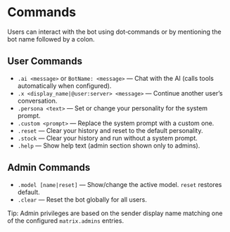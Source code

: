 # Commands

Users can interact with the bot using dot‑commands or by mentioning the bot name followed by a colon.

## User Commands

- `.ai <message>` or `BotName: <message>` — Chat with the AI (calls tools automatically when configured).
- `.x <display_name|@user:server> <message>` — Continue another user’s conversation.
- `.persona <text>` — Set or change your personality for the system prompt.
- `.custom <prompt>` — Replace the system prompt with a custom one.
- `.reset` — Clear your history and reset to the default personality.
- `.stock` — Clear your history and run without a system prompt.
- `.help` — Show help text (admin section shown only to admins).

## Admin Commands

- `.model [name|reset]` — Show/change the active model. `reset` restores default.
- `.clear` — Reset the bot globally for all users.

Tip: Admin privileges are based on the sender display name matching one of the configured `matrix.admins` entries.
